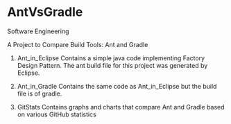 # AntVsGradle
Software Engineering

A Project to Compare Build Tools: Ant and Gradle

1. Ant_in_Eclipse
  Contains a simple java code implementing Factory Design Pattern. The ant build file for this project was generated by Eclipse.
  
2. Ant_in_Gradle
  Contains the same code as Ant_in_Eclipse but the build file is of gradle.

3. GitStats
  Contains graphs and charts that compare Ant and Gradle based on various GitHub statistics
